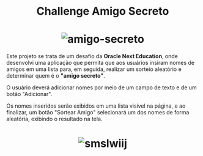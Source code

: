 # <h1 align="center"> **Challenge Amigo Secreto** </h1>
# <h1 align="center"> ![amigo-secreto](https://github.com/user-attachments/assets/f37a4431-0553-4911-8435-452930c243d0)
   </h1>

Este projeto se trata de um desafio da **Oracle Next Education**, onde desenvolvi uma aplicação que permita que aos usuários insiram nomes de amigos em uma lista para, em seguida, realizar um sorteio aleatório e determinar quem é o **"amigo secreto"**.

  
O usuário deverá adicionar nomes por meio de um campo de texto e de um botão "Adicionar".

Os nomes inseridos serão exibidos em uma lista visível na página, e ao finalizar, um botão "Sortear Amigo" selecionará um dos nomes de forma aleatória, exibindo o resultado na tela. </h1>

<h1 /h1>

# <h1 align="center"> ![smslwiij](https://github.com/user-attachments/assets/67bc537b-3ac4-4da5-a8b0-cefa2ab06b51) </h1>
